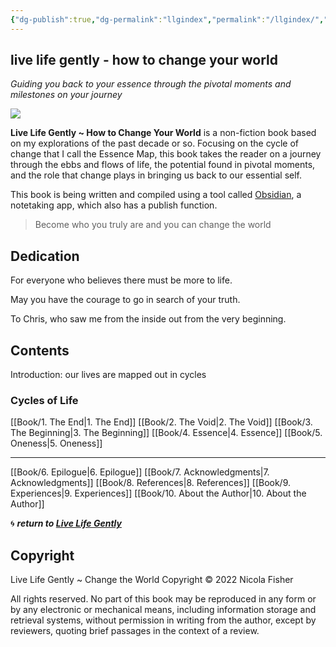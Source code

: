 ```yaml
---
{"dg-publish":true,"dg-permalink":"llgindex","permalink":"/llgindex/","dgHomeLink":true,"dgPassFrontmatter":false}
---
```



## live life gently - how to change your world

*Guiding you back to your essence through the pivotal moments and milestones on your journey*

![](https://source.unsplash.com/hopX_jpVtRM/1900x1200)

**Live Life Gently ~ How to Change Your World** is a non-fiction book based on my explorations of the past decade or so. Focusing on the cycle of change that I call the Essence Map, this book takes the reader on a journey through the ebbs and flows of life, the potential found in pivotal moments, and the role that change plays in bringing us back to our essential self.

This book is being written and compiled using a tool called [Obsidian](http://obsidian.md/), a notetaking app, which also has a publish function.

> Become who you truly are and you can change the world

## Dedication

For everyone who believes there must be more to life.

May you have the courage to go in search of your truth. 

To Chris, who saw me from the inside out from the very beginning.

## Contents

Introduction: our lives are mapped out in cycles

### Cycles of Life

[[Book/1. The End|1. The End]]
[[Book/2. The Void|2. The Void]]
[[Book/3. The Beginning|3. The Beginning]]
[[Book/4. Essence|4. Essence]] 
[[Book/5. Oneness|5. Oneness]]

---

[[Book/6. Epilogue|6. Epilogue]]
[[Book/7. Acknowledgments|7. Acknowledgments]]
[[Book/8. References|8. References]]
[[Book/9. Experiences|9. Experiences]]
[[Book/10. About the Author|10. About the Author]]

🌀 ***return to [Live Life Gently](https://livelifegently.co.uk/)***

## Copyright

Live Life Gently ~ Change the World
Copyright © 2022 Nicola Fisher

All rights reserved. No part of this book may be reproduced in any form or by any electronic or mechanical means, including information storage and retrieval systems, without permission in writing from the author, except by reviewers, quoting brief passages in the context of a review.